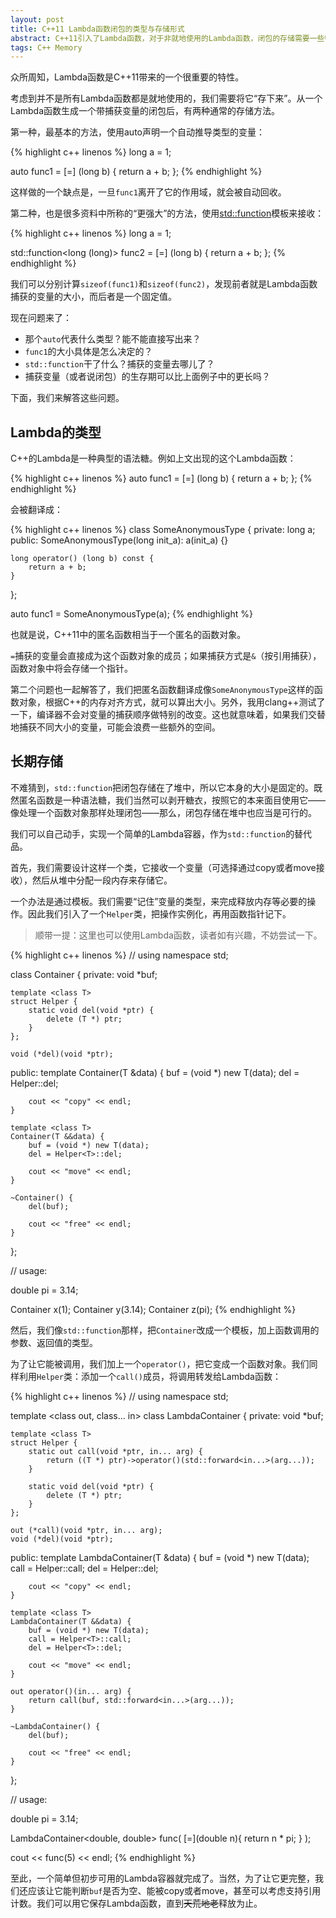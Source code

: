 ```yaml
---
layout: post
title: C++11 Lambda函数闭包的类型与存储形式
abstract: C++11引入了Lambda函数，对于非就地使用的Lambda函数，闭包的存储需要一些特定的技巧。
tags: C++ Memory
---
```


众所周知，Lambda函数是C++11带来的一个很重要的特性。

考虑到并不是所有Lambda函数都是就地使用的，我们需要将它“存下来”。从一个Lambda函数生成一个带捕获变量的闭包后，有两种通常的存储方法。

第一种，最基本的方法，使用auto声明一个自动推导类型的变量：

{% highlight c++ linenos %}
long a = 1;

auto func1 = [=] (long b) {
    return a + b;
};
{% endhighlight %}

这样做的一个缺点是，一旦`func1`离开了它的作用域，就会被自动回收。

第二种，也是很多资料中所称的“更强大”的方法，使用[std::function](http://www.cplusplus.com/reference/functional/function/)模板来接收：

{% highlight c++ linenos %}
long a = 1;

std::function<long (long)> func2 = [=] (long b) {
    return a + b;
};
{% endhighlight %}

我们可以分别计算`sizeof(func1)`和`sizeof(func2)`，发现前者就是Lambda函数捕获的变量的大小，而后者是一个固定值。

现在问题来了：

* 那个`auto`代表什么类型？能不能直接写出来？
* `func1`的大小具体是怎么决定的？
* `std::function`干了什么？捕获的变量去哪儿了？
* 捕获变量（或者说闭包）的生存期可以比上面例子中的更长吗？

下面，我们来解答这些问题。

Lambda的类型
---

C++的Lambda是一种典型的语法糖。例如上文出现的这个Lambda函数：

{% highlight c++ linenos %}
auto func1 = [=] (long b) {
    return a + b;
};
{% endhighlight %}

会被翻译成：

{% highlight c++ linenos %}
class SomeAnonymousType {
private:
    long a;
public:
    SomeAnonymousType(long init_a): a(init_a) {}

    long operator() (long b) const {
        return a + b;
    }
};

auto func1 = SomeAnonymousType(a);
{% endhighlight %}

也就是说，C++11中的匿名函数相当于一个匿名的函数对象。

`=`捕获的变量会直接成为这个函数对象的成员；如果捕获方式是`&`（按引用捕获），函数对象中将会存储一个指针。

第二个问题也一起解答了，我们把匿名函数翻译成像`SomeAnonymousType`这样的函数对象，根据C++的内存对齐方式，就可以算出大小。另外，我用clang++测试了一下，编译器不会对变量的捕获顺序做特别的改变。这也就意味着，如果我们交替地捕获不同大小的变量，可能会浪费一些额外的空间。

长期存储
---

不难猜到，`std::function`把闭包存储在了堆中，所以它本身的大小是固定的。既然匿名函数是一种语法糖，我们当然可以剥开糖衣，按照它的本来面目使用它——像处理一个函数对象那样处理闭包——那么，闭包存储在堆中也应当是可行的。

我们可以自己动手，实现一个简单的Lambda容器，作为`std::function`的替代品。

首先，我们需要设计这样一个类，它接收一个变量（可选择通过copy或者move接收），然后从堆中分配一段内存来存储它。

一个办法是通过模板。我们需要“记住”变量的类型，来完成释放内存等必要的操作。因此我们引入了一个`Helper`类，把操作实例化，再用函数指针记下。

> 顺带一提：这里也可以使用Lambda函数，读者如有兴趣，不妨尝试一下。

{% highlight c++ linenos %}
// using namespace std;

class Container {
private:
    void *buf;

    template <class T>
    struct Helper {
        static void del(void *ptr) {
            delete (T *) ptr;
        }
    };

    void (*del)(void *ptr);

public:
    template <class T>
    Container(T &data) {
        buf = (void *) new T(data);
        del = Helper<T>::del;

        cout << "copy" << endl;
    }

    template <class T>
    Container(T &&data) {
        buf = (void *) new T(data);
        del = Helper<T>::del;

        cout << "move" << endl;
    }

    ~Container() {
        del(buf);

        cout << "free" << endl;
    }
};

// usage:

double pi = 3.14;

Container x(1);
Container y(3.14);
Container z(pi);
{% endhighlight %}

然后，我们像`std::function`那样，把`Container`改成一个模板，加上函数调用的参数、返回值的类型。

为了让它能被调用，我们加上一个`operator()`，把它变成一个函数对象。我们同样利用`Helper`类：添加一个`call()`成员，将调用转发给Lambda函数：

{% highlight c++ linenos %}
// using namespace std;

template <class out, class... in>
class LambdaContainer {
private:
    void *buf;

    template <class T>
    struct Helper {
        static out call(void *ptr, in... arg) {
            return ((T *) ptr)->operator()(std::forward<in...>(arg...));
        }

        static void del(void *ptr) {
            delete (T *) ptr;
        }
    };

    out (*call)(void *ptr, in... arg);
    void (*del)(void *ptr);

public:
    template <class T>
    LambdaContainer(T &data) {
        buf = (void *) new T(data);
        call = Helper<T>::call;
        del = Helper<T>::del;

        cout << "copy" << endl;
    }

    template <class T>
    LambdaContainer(T &&data) {
        buf = (void *) new T(data);
        call = Helper<T>::call;
        del = Helper<T>::del;

        cout << "move" << endl;
    }

    out operator()(in... arg) {
        return call(buf, std::forward<in...>(arg...));
    }

    ~LambdaContainer() {
        del(buf);

        cout << "free" << endl;
    }
};

// usage:

double pi = 3.14;

LambdaContainer<double, double> func(
    [=](double n){
        return n * pi;
    }
);

cout << func(5) << endl;
{% endhighlight %}

至此，一个简单但初步可用的Lambda容器就完成了。当然，为了让它更完整，我们还应该让它能判断`buf`是否为空、能被copy或者move，甚至可以考虑支持引用计数。我们可以用它保存Lambda函数，直到<del>天荒地老</del>释放为止。
